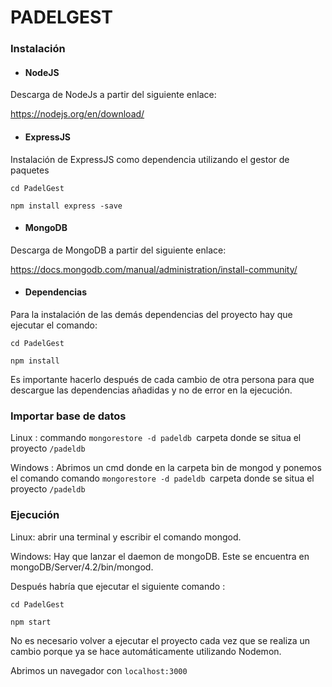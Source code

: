 # PADELGEST

### Instalación

* #### NodeJS

Descarga de NodeJs a partir del siguiente enlace: 

<https://nodejs.org/en/download/>



* #### ExpressJS

Instalación de ExpressJS como dependencia utilizando el gestor de paquetes 

` cd PadelGest `

`npm install express -save`



+ #### MongoDB

Descarga de MongoDB a partir del siguiente enlace:

<https://docs.mongodb.com/manual/administration/install-community/>



+ #### Dependencias

Para la instalación de las demás dependencias del proyecto hay que ejecutar el comando:

`cd PadelGest`

`npm install`

Es importante hacerlo después de cada cambio de otra persona para que descargue las dependencias añadidas y no de error en la ejecución.



### Importar base de datos

Linux :  commando `mongorestore -d padeldb `carpeta donde se situa el proyecto `/padeldb`

Windows : Abrimos un cmd donde en la carpeta bin de mongod y ponemos el comando comando `mongorestore -d padeldb `carpeta donde se situa el proyecto `/padeldb`



### Ejecución


Linux: abrir una terminal y escribir el comando mongod.

Windows: Hay que lanzar el daemon de mongoDB. Este se encuentra en mongoDB/Server/4.2/bin/mongod.

Después habría que ejecutar el siguiente comando :

`cd PadelGest`

`npm start`

No es necesario volver a ejecutar el proyecto cada vez que se realiza un cambio porque ya se hace automáticamente utilizando Nodemon.

Abrimos un navegador con `localhost:3000`




